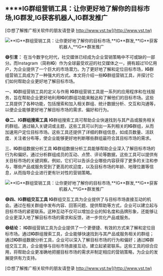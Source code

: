 ## ****IG**群组营销工具：让你更好地了解你的目标市场,**IG**群发,**IG**获客机器人,**IG**群发推广**

[😍想了解推广相关软件的朋友请登录 http://www.vst.tw](http://www.vst.tw)

 <center><img src="https://vst.tw/MP4/tuiguang/png/4.png" alt="**IG**群组营销工具：让你更好地了解你的目标市场,**IG**群发,**IG**获客机器人,**IG**群发推广"></center>

**😄引言：**
在当今数字化时代，社交媒体已经成为企业营销策略中不可或缺的一部分。而Instagram（简称**IG**）作为全球最受欢迎的社交媒体之一，拥有超过10亿用户，为企业提供了一个巨大的市场潜力。为了更好地了解和定位目标市场，**IG**群组营销工具成为了一种强大的方式。本文将介绍一些**IG**群组营销工具，并探讨它们如何帮助企业更好地了解目标市场。

一、**IG**群组营销工具的定义与作用
**IG**群组营销工具是一系列的应用程序和在线服务，旨在帮助企业更好地利用**IG**的群组功能来触达和了解他们的目标市场。这些工具提供了各种功能，包括搜索和加入相关群组、统计数据分析、交互和沟通等，以便企业能够更好地了解目标市场的需求、偏好和行为。

**😄二、**IG**群组搜索工具**
**IG**群组搜索工具可帮助企业快速找到与其产品或服务相关的群组。通过输入关键词或主题，这些工具可以列出一系列相关的**IG**群组，从而加速用户定位目标市场。这些工具还提供了详细的群组信息，如成员数量、活跃度、关注者分布等，使企业能够更好地判断哪些群组最符合其目标市场的需求。

三、**IG**群组数据分析工具
**IG**群组数据分析工具能够帮助企业深入了解目标市场的行为和偏好。通过分析群组成员的互动、点赞、评论等数据，这些工具可以提供有关目标市场的关键洞察。例如，它们可以告诉企业哪些内容获得了更多的关注和参与，哪些产品或服务受到了更高的欢迎度，以及目标市场的年龄、地理位置等信息，从而指导企业进行更有针对性的营销策略。

 <center><img src="https://vst.tw/MP4/tuiguang/png/0.png" alt="**IG**群组营销工具：让你更好地了解你的目标市场,**IG**群发,**IG**获客机器人,**IG**群发推广"></center>

**😄四、**IG**群组交互工具**
**IG**群组交互工具为企业提供了与目标市场直接互动的机会。通过在相关群组中发布内容、回答问题、提供帮助等方式，企业可以建立起与目标市场的紧密联系。这种互动不仅可以增加企业的知名度和品牌形象，还能够让企业更深入地了解目标市场的需求和反馈，进一步优化产品或服务。

**😄结论：**
**IG**群组营销工具为企业提供了一个更便捷、有效的方式来了解和定位目标市场。通过**IG**群组搜索工具，企业能够快速找到与其产品或服务相关的群组；通过**IG**群组数据分析工具，企业可以深入了解目标市场的行为和偏好；通过**IG**群组交互工具，企业能够与目标市场直接互动，建立起紧密联系。这些工具的综合应用，将帮助企业更准确地把握目标市场的需求并制定相应的营销策略，为企业的发展提供有力支持。

[😍想了解推广相关软件的朋友请登录 http://www.vst.tw](http://www.vst.tw)




